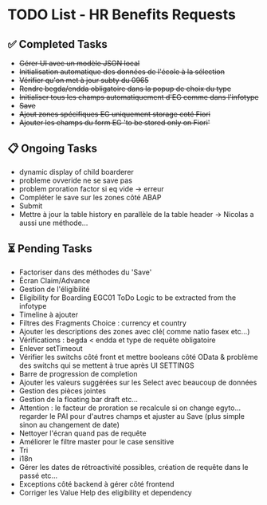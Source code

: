 # TODO List - HR Benefits Requests

## ✅ Completed Tasks
- ~~Gérer UI avec un modèle JSON local~~
- ~~Initialisation automatique des données de l'école à la sélection~~
- ~~Vérifier qu'on met à jour subty du 0965~~
- ~~Rendre begda/endda obligatoire dans la popup de choix du type~~
- ~~Initialiser tous les champs automatiquement d'EG comme dans l'infotype~~
- ~~Save~~
- ~~Ajout zones spécifiques EG uniquement storage coté Fiori~~
- ~~Ajouter les champs du form EG 'to be stored only on Fiori'~~

## 📋 Ongoing Tasks

- dynamic display of child boarderer
- probleme ovveride ne se save pas
- problem proration factor si eq vide -> erreur
- Compléter le save sur les zones côté ABAP   
- Submit
- Mettre à jour la table history en parallèle de la table header -> Nicolas a aussi une méthode...

## ⏳ Pending Tasks

- Factoriser dans des méthodes du 'Save'
- Écran Claim/Advance
- Gestion de l'éligibilité
- Eligibility for Boarding	EGC01	ToDo	Logic to be extracted from the infotype
- Timeline à ajouter
- Filtres des Fragments Choice : currency et country
- Ajouter les descriptions des zones avec clé( comme natio fasex etc...)
- Vérifications : begda < endda et type de requête obligatoire
- Enlever setTimeout
- Vérifier les switchs côté front et mettre booleans côté OData & problème des switchs qui se mettent à true après UI SETTINGS
- Barre de progression de completion
- Ajouter les valeurs suggérées sur les Select avec beaucoup de données
- Gestion des pièces jointes
- Gestion de la floating bar draft etc...
- Attention : le facteur de proration se recalcule si on change egyto... regarder le PAI pour d'autres champs et ajuster au Save (plus simple sinon au changement de date)
- Nettoyer l'écran quand pas de requête
- Améliorer le filtre master pour le case sensitive
- Tri
- i18n
- Gérer les dates de rétroactivité possibles, création de requête dans le passé etc...
- Exceptions côté backend à gérer côté frontend
- Corriger les Value Help des eligibility et dependency
